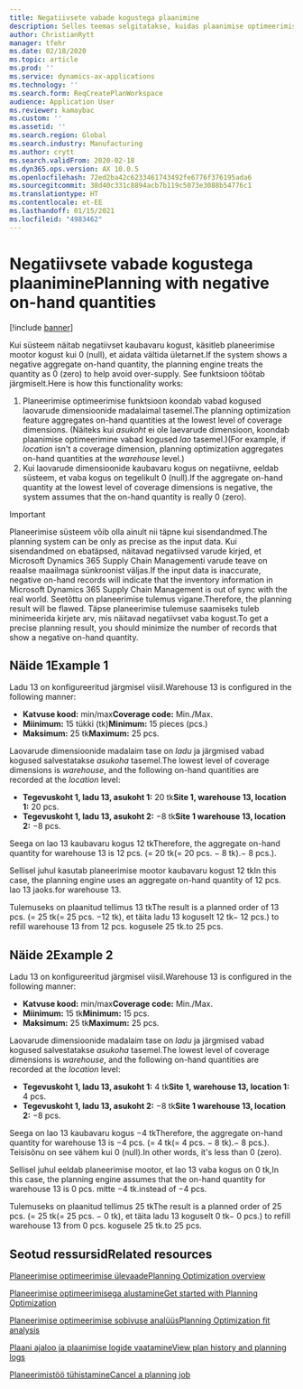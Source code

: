 ```yaml
---
title: Negatiivsete vabade kogustega plaanimine
description: Selles teemas selgitatakse, kuidas plaanimise optimeerimise kasutamisel käsitsetakse negatiivset kaubavaru.
author: ChristianRytt
manager: tfehr
ms.date: 02/18/2020
ms.topic: article
ms.prod: ''
ms.service: dynamics-ax-applications
ms.technology: ''
ms.search.form: ReqCreatePlanWorkspace
audience: Application User
ms.reviewer: kamaybac
ms.custom: ''
ms.assetid: ''
ms.search.region: Global
ms.search.industry: Manufacturing
ms.author: crytt
ms.search.validFrom: 2020-02-18
ms.dyn365.ops.version: AX 10.0.5
ms.openlocfilehash: 72ed2ba42c6233461743492fe6776f376195ada6
ms.sourcegitcommit: 38d40c331c8894acb7b119c5073e3088b54776c1
ms.translationtype: HT
ms.contentlocale: et-EE
ms.lasthandoff: 01/15/2021
ms.locfileid: "4983462"
---
```

# <a name="planning-with-negative-on-hand-quantities"></a><span data-ttu-id="d4803-103">Negatiivsete vabade kogustega plaanimine</span><span class="sxs-lookup"><span data-stu-id="d4803-103">Planning with negative on-hand quantities</span></span>

[!include [banner](../../includes/banner.md)]

<span data-ttu-id="d4803-104">Kui süsteem näitab negatiivset kaubavaru kogust, käsitleb planeerimise mootor kogust kui 0 (null), et aidata vältida ületarnet.</span><span class="sxs-lookup"><span data-stu-id="d4803-104">If the system shows a negative aggregate on-hand quantity, the planning engine treats the quantity as 0 (zero) to help avoid over-supply.</span></span> <span data-ttu-id="d4803-105">See funktsioon töötab järgmiselt.</span><span class="sxs-lookup"><span data-stu-id="d4803-105">Here is how this functionality works:</span></span>

1. <span data-ttu-id="d4803-106">Planeerimise optimeerimise funktsioon koondab vabad kogused laovarude dimensioonide madalaimal tasemel.</span><span class="sxs-lookup"><span data-stu-id="d4803-106">The planning optimization feature aggregates on-hand quantities at the lowest level of coverage dimensions.</span></span> <span data-ttu-id="d4803-107">(Näiteks kui *asukoht* ei ole laevarude dimensioon, koondab plaanimise optimeerimine vabad kogused *lao* tasemel.)</span><span class="sxs-lookup"><span data-stu-id="d4803-107">(For example, if *location* isn't a coverage dimension, planning optimization aggregates on-hand quantities at the *warehouse* level.)</span></span>
1. <span data-ttu-id="d4803-108">Kui laovarude dimensioonide kaubavaru kogus on negatiivne, eeldab süsteem, et vaba kogus on tegelikult 0 (null).</span><span class="sxs-lookup"><span data-stu-id="d4803-108">If the aggregate on-hand quantity at the lowest level of coverage dimensions is negative, the system assumes that the on-hand quantity is really 0 (zero).</span></span>

> [!IMPORTANT]
> <span data-ttu-id="d4803-109">Planeerimise süsteem võib olla ainult nii täpne kui sisendandmed.</span><span class="sxs-lookup"><span data-stu-id="d4803-109">The planning system can be only as precise as the input data.</span></span> <span data-ttu-id="d4803-110">Kui sisendandmed on ebatäpsed, näitavad negatiivsed varude kirjed, et Microsoft Dynamics 365 Supply Chain Managementi varude teave on reaalse maailmaga sünkroonist väljas.</span><span class="sxs-lookup"><span data-stu-id="d4803-110">If the input data is inaccurate, negative on-hand records will indicate that the inventory information in Microsoft Dynamics 365 Supply Chain Management is out of sync with the real world.</span></span> <span data-ttu-id="d4803-111">Seetõttu on planeerimise tulemus vigane.</span><span class="sxs-lookup"><span data-stu-id="d4803-111">Therefore, the planning result will be flawed.</span></span> <span data-ttu-id="d4803-112">Täpse planeerimise tulemuse saamiseks tuleb minimeerida kirjete arv, mis näitavad negatiivset vaba kogust.</span><span class="sxs-lookup"><span data-stu-id="d4803-112">To get a precise planning result, you should minimize the number of records that show a negative on-hand quantity.</span></span>

## <a name="example-1"></a><span data-ttu-id="d4803-113">Näide 1</span><span class="sxs-lookup"><span data-stu-id="d4803-113">Example 1</span></span>

<span data-ttu-id="d4803-114">Ladu 13 on konfigureeritud järgmisel viisil.</span><span class="sxs-lookup"><span data-stu-id="d4803-114">Warehouse 13 is configured in the following manner:</span></span>

- <span data-ttu-id="d4803-115">**Katvuse kood:** min/max</span><span class="sxs-lookup"><span data-stu-id="d4803-115">**Coverage code:** Min./Max.</span></span>
- <span data-ttu-id="d4803-116">**Miinimum:** 15 tükki (tk)</span><span class="sxs-lookup"><span data-stu-id="d4803-116">**Minimum:** 15 pieces (pcs.)</span></span>
- <span data-ttu-id="d4803-117">**Maksimum:** 25 tk</span><span class="sxs-lookup"><span data-stu-id="d4803-117">**Maximum:** 25 pcs.</span></span>

<span data-ttu-id="d4803-118">Laovarude dimensioonide madalaim tase on *ladu* ja järgmised vabad kogused salvestatakse *asukoha* tasemel.</span><span class="sxs-lookup"><span data-stu-id="d4803-118">The lowest level of coverage dimensions is *warehouse*, and the following on-hand quantities are recorded at the *location* level:</span></span>

- <span data-ttu-id="d4803-119">**Tegevuskoht 1, ladu 13, asukoht 1:** 20 tk</span><span class="sxs-lookup"><span data-stu-id="d4803-119">**Site 1, warehouse 13, location 1:** 20 pcs.</span></span>
- <span data-ttu-id="d4803-120">**Tegevuskoht 1, ladu 13, asukoht 2:** &minus;8 tk</span><span class="sxs-lookup"><span data-stu-id="d4803-120">**Site 1 warehouse 13, location 2:** &minus;8 pcs.</span></span>

<span data-ttu-id="d4803-121">Seega on lao 13 kaubavaru kogus 12 tk</span><span class="sxs-lookup"><span data-stu-id="d4803-121">Therefore, the aggregate on-hand quantity for warehouse 13 is 12 pcs.</span></span> <span data-ttu-id="d4803-122">(= 20 tk</span><span class="sxs-lookup"><span data-stu-id="d4803-122">(= 20 pcs.</span></span> <span data-ttu-id="d4803-123">&minus; 8 tk).</span><span class="sxs-lookup"><span data-stu-id="d4803-123">&minus; 8 pcs.).</span></span>

<span data-ttu-id="d4803-124">Sellisel juhul kasutab planeerimise mootor kaubavaru kogust 12 tk</span><span class="sxs-lookup"><span data-stu-id="d4803-124">In this case, the planning engine uses an aggregate on-hand quantity of 12 pcs.</span></span> <span data-ttu-id="d4803-125">lao 13 jaoks.</span><span class="sxs-lookup"><span data-stu-id="d4803-125">for warehouse 13.</span></span>

<span data-ttu-id="d4803-126">Tulemuseks on plaanitud tellimus 13 tk</span><span class="sxs-lookup"><span data-stu-id="d4803-126">The result is a planned order of 13 pcs.</span></span> <span data-ttu-id="d4803-127">(= 25 tk</span><span class="sxs-lookup"><span data-stu-id="d4803-127">(= 25 pcs.</span></span> <span data-ttu-id="d4803-128">&minus;12 tk), et täita ladu 13 koguselt 12 tk</span><span class="sxs-lookup"><span data-stu-id="d4803-128">&minus; 12 pcs.) to refill warehouse 13 from 12 pcs.</span></span> <span data-ttu-id="d4803-129">kogusele 25 tk.</span><span class="sxs-lookup"><span data-stu-id="d4803-129">to 25 pcs.</span></span>

## <a name="example-2"></a><span data-ttu-id="d4803-130">Näide 2</span><span class="sxs-lookup"><span data-stu-id="d4803-130">Example 2</span></span>

<span data-ttu-id="d4803-131">Ladu 13 on konfigureeritud järgmisel viisil.</span><span class="sxs-lookup"><span data-stu-id="d4803-131">Warehouse 13 is configured in the following manner:</span></span>

- <span data-ttu-id="d4803-132">**Katvuse kood:** min/max</span><span class="sxs-lookup"><span data-stu-id="d4803-132">**Coverage code:** Min./Max.</span></span>
- <span data-ttu-id="d4803-133">**Miinimum:** 15 tk</span><span class="sxs-lookup"><span data-stu-id="d4803-133">**Minimum:** 15 pcs.</span></span>
- <span data-ttu-id="d4803-134">**Maksimum:** 25 tk</span><span class="sxs-lookup"><span data-stu-id="d4803-134">**Maximum:** 25 pcs.</span></span>

<span data-ttu-id="d4803-135">Laovarude dimensioonide madalaim tase on *ladu* ja järgmised vabad kogused salvestatakse *asukoha* tasemel.</span><span class="sxs-lookup"><span data-stu-id="d4803-135">The lowest level of coverage dimensions is *warehouse*, and the following on-hand quantities are recorded at the *location* level:</span></span>

- <span data-ttu-id="d4803-136">**Tegevuskoht 1, ladu 13, asukoht 1:** 4 tk</span><span class="sxs-lookup"><span data-stu-id="d4803-136">**Site 1, warehouse 13, location 1:** 4 pcs.</span></span>
- <span data-ttu-id="d4803-137">**Tegevuskoht 1, ladu 13, asukoht 2:** &minus;8 tk</span><span class="sxs-lookup"><span data-stu-id="d4803-137">**Site 1 warehouse 13, location 2:** &minus;8 pcs.</span></span>

<span data-ttu-id="d4803-138">Seega on lao 13 kaubavaru kogus &minus;4 tk</span><span class="sxs-lookup"><span data-stu-id="d4803-138">Therefore, the aggregate on-hand quantity for warehouse 13 is &minus;4 pcs.</span></span> <span data-ttu-id="d4803-139">(= 4 tk</span><span class="sxs-lookup"><span data-stu-id="d4803-139">(= 4 pcs.</span></span> <span data-ttu-id="d4803-140">&minus; 8 tk).</span><span class="sxs-lookup"><span data-stu-id="d4803-140">&minus; 8 pcs.).</span></span> <span data-ttu-id="d4803-141">Teisisõnu on see vähem kui 0 (null).</span><span class="sxs-lookup"><span data-stu-id="d4803-141">In other words, it's less than 0 (zero).</span></span>

<span data-ttu-id="d4803-142">Sellisel juhul eeldab planeerimise mootor, et lao 13 vaba kogus on 0 tk,</span><span class="sxs-lookup"><span data-stu-id="d4803-142">In this case, the planning engine assumes that the on-hand quantity for warehouse 13 is 0 pcs.</span></span> <span data-ttu-id="d4803-143">mitte &minus;4 tk.</span><span class="sxs-lookup"><span data-stu-id="d4803-143">instead of &minus;4 pcs.</span></span>

<span data-ttu-id="d4803-144">Tulemuseks on plaanitud tellimus 25 tk</span><span class="sxs-lookup"><span data-stu-id="d4803-144">The result is a planned order of 25 pcs.</span></span> <span data-ttu-id="d4803-145">(= 25 tk</span><span class="sxs-lookup"><span data-stu-id="d4803-145">(= 25 pcs.</span></span> <span data-ttu-id="d4803-146">&minus; 0 tk), et täita ladu 13 koguselt 0 tk</span><span class="sxs-lookup"><span data-stu-id="d4803-146">&minus; 0 pcs.) to refill warehouse 13 from 0 pcs.</span></span> <span data-ttu-id="d4803-147">kogusele 25 tk.</span><span class="sxs-lookup"><span data-stu-id="d4803-147">to 25 pcs.</span></span>

## <a name="related-resources"></a><span data-ttu-id="d4803-148">Seotud ressursid</span><span class="sxs-lookup"><span data-stu-id="d4803-148">Related resources</span></span>

[<span data-ttu-id="d4803-149">Planeerimise optimeerimise ülevaade</span><span class="sxs-lookup"><span data-stu-id="d4803-149">Planning Optimization overview</span></span>](planning-optimization-overview.md)

[<span data-ttu-id="d4803-150">Planeerimise optimeerimisega alustamine</span><span class="sxs-lookup"><span data-stu-id="d4803-150">Get started with Planning Optimization</span></span>](get-started.md)

[<span data-ttu-id="d4803-151">Planeerimise optimeerimise sobivuse analüüs</span><span class="sxs-lookup"><span data-stu-id="d4803-151">Planning Optimization fit analysis</span></span>](planning-optimization-fit-analysis.md)

[<span data-ttu-id="d4803-152">Plaani ajaloo ja plaanimise logide vaatamine</span><span class="sxs-lookup"><span data-stu-id="d4803-152">View plan history and planning logs</span></span>](plan-history-logs.md)

[<span data-ttu-id="d4803-153">Planeerimistöö tühistamine</span><span class="sxs-lookup"><span data-stu-id="d4803-153">Cancel a planning job</span></span>](cancel-planning-job.md)
